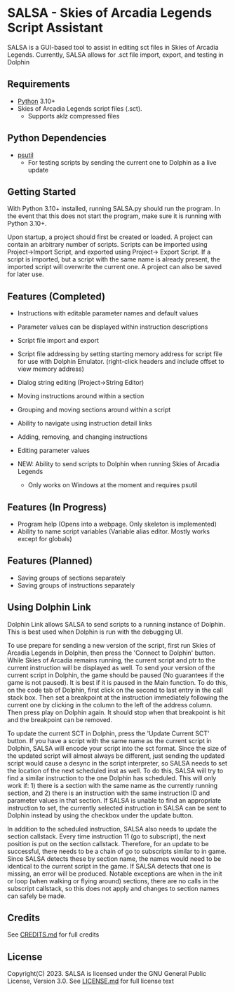 SALSA - Skies of Arcadia Legends Script Assistant
===================================================
SALSA is a GUI-based tool to assist in editing sct files in Skies of Arcadia Legends. Currently, SALSA allows for .sct file import, export, and testing in Dolphin

Requirements
------------
* [Python](https://www.python.org/) 3.10+
* Skies of Arcadia Legends script files (.sct).
  * Supports aklz compressed files
 
Python Dependencies
-------------------
* [psutil](https://github.com/giampaolo/psutil)
  * For testing scripts by sending the current one to Dolphin as a live update

Getting Started
---------------
With Python 3.10+ installed, running SALSA.py should run the program. In the event that this does not start the program, make sure it is running with Python 3.10+.

Upon startup, a project should first be created or loaded. A project can contain an arbitrary number of scripts. Scripts can be imported using Project->Import Script, and exported using Project-> Export Script. If a script is imported, but a script with the same name is already present, the imported script will overwrite the current one. A project can also be saved for later use.

Features (Completed)
--------------------
* Instructions with editable parameter names and default values
* Parameter values can be displayed within instruction descriptions
* Script file import and export
* Script file addressing by setting starting memory address for script file for use with Dolphin Emulator. (right-click headers and include offset to view memory address)
* Dialog string editing (Project->String Editor)
* Moving instructions around within a section
* Grouping and moving sections around within a script
* Ability to navigate using instruction detail links
* Adding, removing, and changing instructions
* Editing parameter values

* NEW: Ability to send scripts to Dolphin when running Skies of Arcadia Legends
  * Only works on Windows at the moment and requires psutil

Features (In Progress)
----------------------
* Program help (Opens into a webpage. Only skeleton is implemented)
* Ability to name script variables (Variable alias editor. Mostly works except for globals)

Features (Planned)
------------------
* Saving groups of sections separately
* Saving groups of instructions separately

Using Dolphin Link
------------------
Dolphin Link allows SALSA to send scripts to a running instance of Dolphin. This is best used when Dolphin is run with the debugging UI. 

To use prepare for sending a new version of the script, first run Skies of Arcadia Legends in Dolphin, then press the 'Connect to Dolphin' button. While Skies of Arcadia remains running, the current script and ptr to the current instruction will be displayed as well. To send your version of the current script in Dolphin, the game should be paused (No guarantees if the game is not paused). It is best if it is paused in the Main function. To do this, on the code tab of Dolphin, first click on the second to last entry in the call stack box. Then set a breakpoint at the instruction immediately following the current one by clicking in the column to the left of the address column. Then press play on Dolphin again. It should stop when that breakpoint is hit and the breakpoint can be removed.

To update the current SCT in Dolphin, press the 'Update Current SCT' button. If you have a script with the same name as the current script in Dolphin, SALSA will encode your script into the sct format. Since the size of the updated script will almost always be different, just sending the updated script would cause a desync in the script interpreter, so SALSA needs to set the location of the next scheduled inst as well. To do this, SALSA will try to find a similar instruction to the one Dolphin has scheduled. This will only work if: 1) there is a section with the same name as the currently running section, and 2) there is an instruction with the same instruction ID and parameter values in that section. If SALSA is unable to find an appropriate instruction to set, the currently selected instruction in SALSA can be sent to Dolphin instead by using the checkbox under the update button.

In addition to the scheduled instruction, SALSA also needs to update the section callstack. Every time instruction 11 (go to subscript), the next position is put on the section callstack. Therefore, for an update to be successful, there needs to be a chain of go to subscripts similar to in game. Since SALSA detects these by section name, the names would need to be identical to the current script in the game. If SALSA detects that one is missing, an error will be produced. Notable exceptions are when in the init or loop (when walking or flying around) sections, there are no calls in the subscript callstack, so this does not apply and changes to section names can safely be made.

Credits
-------
See [CREDITS.md](/CREDITS.md) for full credits

License
-------
Copyright(C) 2023. SALSA is licensed under the GNU General Public License, Version 3.0. See [LICENSE.md](/LICENSE.md) for full license text
